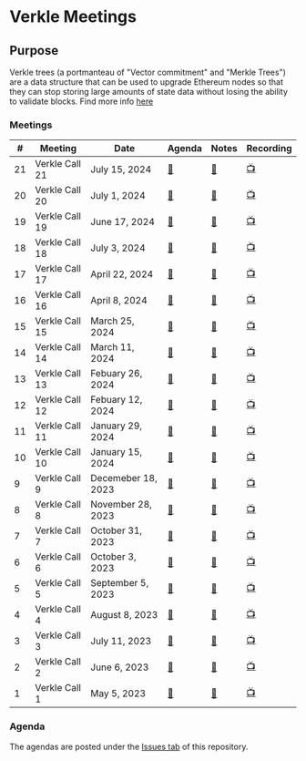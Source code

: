 # Verkle Meetings
## Purpose
Verkle trees (a portmanteau of "Vector commitment" and "Merkle Trees") are a data structure that can be used to upgrade Ethereum nodes so that they can stop storing large amounts of state data without losing the ability to validate blocks.
Find more info [here](https://ethereum.org/en/roadmap/verkle-trees/)

### Meetings

| # | Meeting | Date | Agenda | Notes | Recording |
| -- | --| -- | -- | -- | -- |
21 | Verkle Call 21 | July 15, 2024 | [🔗](https://github.com/ethereum/pm/issues/1092) | [🔗](https://github.com/ethereum/pm/blob/master/Breakout-Room-Meetings/Verkle/Meeting%2021.md) | [📺](https://youtu.be/8YosyUWzmz0) | 
20 | Verkle Call 20 | July 1, 2024 | [🔗](https://github.com/ethereum/pm/issues/1089) | [🔗](https://github.com/ethereum/pm/blob/master/Breakout-Room-Meetings/Verkle/Meeting%2020.md) | [📺](https://youtu.be/L873Z5K6XZQ) | 
19 | Verkle Call 19 | June 17, 2024 | [🔗](https://github.com/ethereum/pm/issues/1064) | [🔗](https://github.com/ethereum/pm/blob/master/Breakout-Room-Meetings/Verkle/Meeting%2019.md) | [📺](https://youtu.be/fwBCbA-28H0) | 
18 | Verkle Call 18 | July 3, 2024 | [🔗](https://github.com/ethereum/pm/issues/1027) | [🔗](https://github.com/ethereum/pm/blob/master/Breakout-Room-Meetings/Verkle/Meeting%2018.md) | [📺](https://youtu.be/dCMbA90jh0M) | 
17 | Verkle Call 17 | April 22, 2024 | [🔗](https://github.com/ethereum/pm/issues/1024) | [🔗](https://github.com/ethereum/pm/blob/master/Breakout-Room-Meetings/Verkle/Meeting%2017.md) | [📺](https://youtu.be/dbz6UPOT01U) | 
16 | Verkle Call 16 | April 8, 2024 | [🔗](https://github.com/ethereum/pm/issues/1005) | [🔗](https://github.com/ethereum/pm/blob/master/Breakout-Room-Meetings/Verkle/Meeting%2016.md) | [📺](https://youtu.be/R-Jo2Lci0zc) | 
15 | Verkle Call 15 | March 25, 2024 | [🔗](https://github.com/ethereum/pm/issues/977) | [🔗](https://github.com/ethereum/pm/blob/master/Breakout-Room-Meetings/Verkle/Meeting%2015.md) | [📺](https://youtu.be/sMbCzWyCqPg) | 
14 | Verkle Call 14 | March 11, 2024 | [🔗](https://github.com/ethereum/pm/issues/972) | [🔗](https://github.com/ethereum/pm/blob/master/Breakout-Room-Meetings/Verkle/Meeting%2014.md) | [📺](https://youtu.be/0Zd4zK2Zupg) | 
13 | Verkle Call 13 | Febuary 26, 2024 | [🔗](https://github.com/ethereum/pm/issues/958) | [🔗](https://github.com/ethereum/pm/blob/master/Breakout-Room-Meetings/Verkle/Meeting%2013.md) | [📺](https://youtu.be/ekxELDRsv4Y) | 
12 | Verkle Call 12 | Febuary 12, 2024 | [🔗](https://github.com/ethereum/pm/issues/950) | [🔗](https://github.com/ethereum/pm/blob/master/Breakout-Room-Meetings/Verkle/Meeting%2012.md) | [📺](https://youtu.be/rwpNQ8VBDwg) | 
11 | Verkle Call 11 | January 29, 2024 | [🔗](https://github.com/ethereum/pm/issues/941) | [🔗](https://github.com/ethereum/pm/blob/master/Breakout-Room-Meetings/Verkle/Meeting%2011.md) | [📺](https://youtu.be/YTwUc38GiUI) | 
10 | Verkle Call 10 | January 15, 2024 | [🔗](https://github.com/ethereum/pm/issues/930) | [🔗](https://github.com/ethereum/pm/blob/master/Breakout-Room-Meetings/Verkle/Meeting%2010.md) | [📺](https://youtu.be/r7CA6L6yOWI) | 
9 | Verkle Call 9 | Decemeber 18, 2023 | [🔗](https://github.com/ethereum/pm/issues/917) | [🔗](https://github.com/ethereum/pm/blob/master/Breakout-Room-Meetings/Verkle/Meeting%2009.md) | [📺](https://youtu.be/149Q3DH_Vm8) | 
8 | Verkle Call 8 | November 28, 2023 | [🔗](https://github.com/ethereum/pm/issues/902) | [🔗](https://github.com/ethereum/pm/blob/master/Breakout-Room-Meetings/Verkle/Meeting%2008.md) | [📺](https://youtu.be/UOEfqSfE4wg) | 
7 | Verkle Call 7 | October 31, 2023 | [🔗](https://github.com/ethereum/pm/issues/882) | [🔗](https://github.com/ethereum/pm/blob/master/Breakout-Room-Meetings/Verkle/Meeting%2007.md) | [📺](https://youtu.be/xOpaP_OyYPc) | 
6 | Verkle Call 6 | October 3, 2023 | [🔗](https://github.com/ethereum/pm/issues/866) | [🔗](https://github.com/ethereum/pm/blob/master/Breakout-Room-Meetings/Verkle/Meeting%2006.md) | [📺](https://drive.google.com/file/d/13q-8dEakSHFgbIyiqCnU6E0rLYHlILas/view?usp=sharing) | 
5 | Verkle Call 5 | September 5, 2023 | [🔗](https://github.com/ethereum/pm/issues/849) | [🔗](https://github.com/ethereum/pm/blob/master/Breakout-Room-Meetings/Verkle/Meeting%2005.md) | [📺](https://drive.google.com/file/d/11S_cDvfANGbU4giRaA4gIfawxVfayliw/view) | 
4 | Verkle Call 4 | August 8, 2023 | [🔗](https://github.com/ethereum/pm/issues/843) | [🔗](https://github.com/ethereum/pm/blob/master/Breakout-Room-Meetings/Verkle/Meeting%2004.md) | [📺](https://drive.google.com/file/d/1FmakJZbMJ0IKqjkNkMN9G3M2uCBzIhtU/view) | 
3 | Verkle Call 3 | July 11, 2023 | [🔗](https://github.com/ethereum/pm/issues/829) | [🔗](https://github.com/ethereum/pm/blob/master/Breakout-Room-Meetings/Verkle/Meeting%2003.md) | [📺](https://drive.google.com/file/d/1z3G5M6aaCEb91jmYjAN3Fz-ZPeK1P47k) | 
2 | Verkle Call 2 | June 6, 2023 | [🔗](https://github.com/ethereum/pm/issues/802) | [🔗](https://github.com/ethereum/pm/blob/master/Breakout-Room-Meetings/Verkle/Meeting%2002.md) | [📺](https://drive.google.com/file/d/1cCjZLWxDTSI2R_fBTaCSv8SCCW1HJ8_J/) | 
1 | Verkle Call 1 | May 5, 2023 | [🔗](https://github.com/ethereum/pm/issues/776) | [🔗](https://github.com/ethereum/pm/blob/master/Breakout-Room-Meetings/Verkle/Meeting%2001.md) | [📺](https://drive.google.com/file/d/1wHkA_bbOnL1kuR42lFJlMjecTtJrE2Od/view) | 

### Agenda

The agendas are posted under the [Issues tab](https://github.com/ethereum/pm/issues/) of this repository. 
